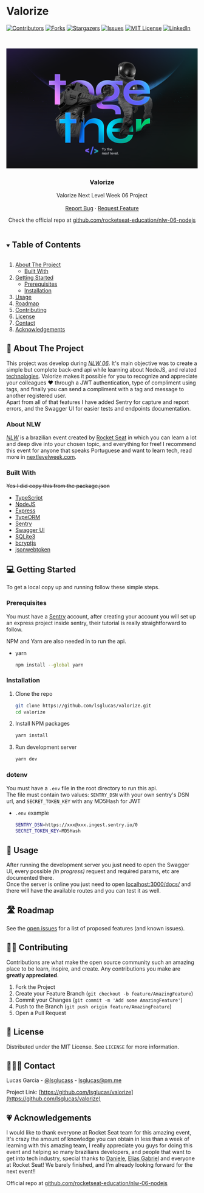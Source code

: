 # Valorize

[![Contributors][contributors-shield]][contributors-url]
[![Forks][forks-shield]][forks-url]
[![Stargazers][stars-shield]][stars-url]
[![Issues][issues-shield]][issues-url]
[![MIT License][license-shield]][license-url]
[![LinkedIn][linkedin-shield]][linkedin-url]

<!-- PROJECT LOGO -->
<br />
<p align="center">
  <a href="https://github.com/lsglucas/valorize">
    <img src="assets/preview.png" alt="Logo">
  </a>

  <h3 align="center">Valorize</h3>

  <p align="center">
    Valorize Next Level Week 06 Project
    <br />
    <br />
    <!-- <a href="https://github.com/lsglucas/valorize">View Demo</a> -->
    <!-- · -->
    <a href="https://github.com/lsglucas/valorize/issues">Report Bug</a>
    ·
    <a href="https://github.com/lsglucas/valorize/issues">Request Feature</a>
  </p>

  <p align="center">
  Check the official repo at <a href="https://github.com/rocketseat-education/nlw-06-nodejs">github.com/rocketseat-education/nlw-06-nodejs</a>
  </p>
</p>

<!-- TABLE OF CONTENTS -->
<details open="open">
  <summary><h2 style="display: inline-block">Table of Contents</h2></summary>
  <ol>
    <li>
      <a href="#about-the-project">About The Project</a>
      <ul>
        <li><a href="#built-with">Built With</a></li>
      </ul>
    </li>
    <li>
      <a href="#getting-started">Getting Started</a>
      <ul>
        <li><a href="#prerequisites">Prerequisites</a></li>
        <li><a href="#installation">Installation</a></li>
      </ul>
    </li>
    <li><a href="#usage">Usage</a></li>
    <li><a href="#roadmap">Roadmap</a></li>
    <li><a href="#contributing">Contributing</a></li>
    <li><a href="#license">License</a></li>
    <li><a href="#contact">Contact</a></li>
    <li><a href="#Acknowledgements">Acknowledgements</a></li>
  </ol>
</details>

<!-- ABOUT THE PROJECT -->
## 📑 About The Project

This project was develop during [_NLW 06_](#about-nlw). It's main objective was to create a simple but complete back-end api while learning about NodeJS, and related [technologies](#built-with). Valorize makes it possible for you to recognize and appreciate your colleagues ♥ through a JWT authentication, type of compliment using tags, and finally you can send a compliment with a tag and message to another registered user.  
Apart from all of that features I have added Sentry for capture and report errors, and the Swagger UI for easier tests and endpoints documentation.

### About NLW

[_NLW_](nextlevelweek.com) is a brazilian event created by [Rocket Seat](https://rocketseat.com.br) in which you can learn a lot and deep dive into your chosen topic, and everything for free!
I recommend this event for anyone that speaks Portuguese and want to learn tech, read more in [nextlevelweek.com](nextlevelweek.com).

### Built With

<s>Yes I did copy this from the package.json</s>

* [TypeScript](https://www.typescriptlang.org)
* [NodeJS](https://nodejs.org/en/)
* [Express](https://expressjs.com)
* [TypeORM](https://typeorm.io/#/)
* [Sentry](https://sentry.io)
* [Swagger UI](https://github.com/scottie1984/swagger-ui-express#readme)
* [SQLite3](htthttps://www.sqlite.org/index.html)
* [bcryptjs](https://github.com/dcodeIO/bcrypt.js#readme)
* [jsonwebtoken](https://github.com/auth0/node-jsonwebtoken#readme)

<!-- GETTING STARTED -->
## 💻 Getting Started

To get a local copy up and running follow these simple steps.

### Prerequisites

You must have a [Sentry](https://sentry.io/welcome/) account, after creating your account you will set up an express project inside sentry, their tutorial is really straightforward to follow.

NPM and Yarn are also needed in to run the api.

* yarn

  ```sh
  npm install --global yarn
  ```

### Installation

1. Clone the repo

   ```sh
   git clone https://github.com/lsglucas/valorize.git
   cd valorize
   ```

2. Install NPM packages

   ```sh
   yarn install
   ```

3. Run development server

   ```sh
   yarn dev
   ```

### dotenv

You must have a `.env` file in the root directory to run this api.  
The file must contain two values: `SENTRY_DSN` with your own sentry's DSN url, and `SECRET_TOKEN_KEY` with any MD5Hash for JWT

* `.env` example

   ```sh
   SENTRY_DSN=https://xxx@xxx.ingest.sentry.io/0
   SECRET_TOKEN_KEY=MD5Hash
   ```
  
<!-- USAGE EXAMPLES -->
## 📱 Usage

After running the development server you just need to open the Swagger UI, every possible _(in progress)_ request and required params, etc are documented there.  
Once the server is online you just need to open [localhost:3000/docs/](localhost:3000/docs/) and there will have the available routes and you can test it as well.

<!-- ROADMAP -->
## 🛣 Roadmap

See the [open issues](https://github.com/lsglucas/valorize/issues) for a list of proposed features (and known issues).

<!-- CONTRIBUTING -->
## 👋🏻 Contributing

Contributions are what make the open source community such an amazing place to be learn, inspire, and create. Any contributions you make are **greatly appreciated**.

1. Fork the Project
2. Create your Feature Branch (`git checkout -b feature/AmazingFeature`)
3. Commit your Changes (`git commit -m 'Add some AmazingFeature'`)
4. Push to the Branch (`git push origin feature/AmazingFeature`)
5. Open a Pull Request

<!-- LICENSE -->
## 📜 License

Distributed under the MIT License. See `LICENSE` for more information.

<!-- CONTACT -->
## 👨🏻‍💻 Contact

Lucas Garcia - [@lsglucass](https://twitter.com/lsglucass) - lsglucas@pm.me

Project Link: [https://github.com/lsglucas/valorize](https://github.com/lsglucas/valorize)

<!-- ACKNOWLEDGEMENTS -->
## 💗 Acknowledgements

I would like to thank everyone at Rocket Seat team for this amazing event, It's crazy the amount of knowledge you can obtain in less than a week of learning with this amazing team, I really appreciate you guys for doing this event and helping so many brazilians developers, and people that want to get into tech industry, special thanks to [Daniele](https://github.com/danileao), [Elias Gabriel](https://github.com/EliasGcf) and everyone at Rocket Seat! We barely finished, and I'm already looking forward for the next event!!  

Official repo at [github.com/rocketseat-education/nlw-06-nodejs](https://github.com/rocketseat-education/nlw-06-nodejs)

<!-- MARKDOWN LINKS & IMAGES -->
<!-- https://www.markdownguide.org/basic-syntax/#reference-style-links -->
[contributors-shield]: https://img.shields.io/github/contributors/lsglucas/valorize.svg?style=for-the-badge
[contributors-url]: https://github.com/lsglucas/valorize/graphs/contributors
[forks-shield]: https://img.shields.io/github/forks/lsglucas/valorize.svg?style=for-the-badge
[forks-url]: https://github.com/lsglucas/valorize/network/members
[stars-shield]: https://img.shields.io/github/stars/lsglucas/valorize.svg?style=for-the-badge
[stars-url]: https://github.com/lsglucas/valorize/stargazers
[issues-shield]: https://img.shields.io/github/issues/lsglucas/valorize.svg?style=for-the-badge
[issues-url]: https://github.com/lsglucas/valorize/issues
[license-shield]: https://img.shields.io/github/license/lsglucas/valorize.svg?style=for-the-badge
[license-url]: https://github.com/lsglucas/valorize/blob/master/LICENSE.txt
[linkedin-shield]: https://img.shields.io/badge/-LinkedIn-black.svg?style=for-the-badge&logo=linkedin&colorB=555
[linkedin-url]: https://linkedin.com/in/lsglucas
